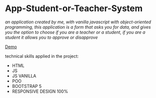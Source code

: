 # App-Student-or-Teacher-System

_an application created by me, with vanilla javascript with object-oriented programming, this application is a form that asks you for data, and gives you the option to choose if you are a teacher or a student, if you are a student it allows you to approve or disapprove_

[Demo](https://tomasdnlaranda.github.io/Project-Input-With-Mask///)

technical skills applied in the project:

* HTML 
* JS
* JS VANILLA
* POO
* BOOTSTRAP 5
* RESPONSIVE DESIGN 100%
